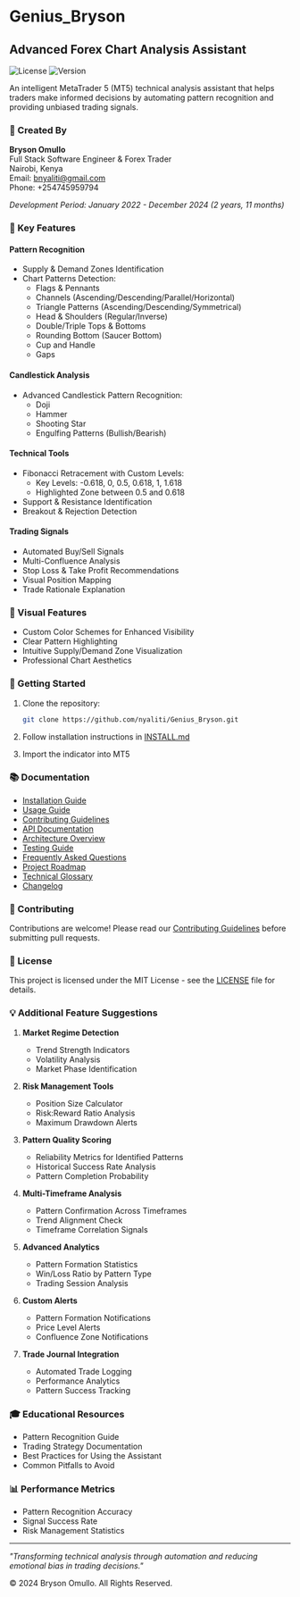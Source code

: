 # Genius_Bryson

## Advanced Forex Chart Analysis Assistant

![License](https://img.shields.io/badge/license-MIT-blue.svg)
![Version](https://img.shields.io/badge/version-1.0.0-green.svg)

An intelligent MetaTrader 5 (MT5) technical analysis assistant that helps traders make informed decisions by automating pattern recognition and providing unbiased trading signals.

### 🌟 Created By
**Bryson Omullo**  
Full Stack Software Engineer & Forex Trader  
Nairobi, Kenya  
Email: bnyaliti@gmail.com  
Phone: +254745959794

*Development Period: January 2022 - December 2024 (2 years, 11 months)*

### 🎯 Key Features

#### Pattern Recognition
- Supply & Demand Zones Identification
- Chart Patterns Detection:
  - Flags & Pennants
  - Channels (Ascending/Descending/Parallel/Horizontal)
  - Triangle Patterns (Ascending/Descending/Symmetrical)
  - Head & Shoulders (Regular/Inverse)
  - Double/Triple Tops & Bottoms
  - Rounding Bottom (Saucer Bottom)
  - Cup and Handle
  - Gaps

#### Candlestick Analysis
- Advanced Candlestick Pattern Recognition:
  - Doji
  - Hammer
  - Shooting Star
  - Engulfing Patterns (Bullish/Bearish)

#### Technical Tools
- Fibonacci Retracement with Custom Levels:
  - Key Levels: -0.618, 0, 0.5, 0.618, 1, 1.618
  - Highlighted Zone between 0.5 and 0.618
- Support & Resistance Identification
- Breakout & Rejection Detection

#### Trading Signals
- Automated Buy/Sell Signals
- Multi-Confluence Analysis
- Stop Loss & Take Profit Recommendations
- Visual Position Mapping
- Trade Rationale Explanation

### 🎨 Visual Features
- Custom Color Schemes for Enhanced Visibility
- Clear Pattern Highlighting
- Intuitive Supply/Demand Zone Visualization
- Professional Chart Aesthetics

### 🚀 Getting Started

1. Clone the repository:
   ```bash
   git clone https://github.com/nyaliti/Genius_Bryson.git
   ```

2. Follow installation instructions in [INSTALL.md](INSTALL.md)

3. Import the indicator into MT5

### 📚 Documentation

- [Installation Guide](INSTALL.md)
- [Usage Guide](USAGE.md)
- [Contributing Guidelines](CONTRIBUTING.md)
- [API Documentation](API.md)
- [Architecture Overview](ARCHITECTURE.md)
- [Testing Guide](TESTING.md)
- [Frequently Asked Questions](FAQ.md)
- [Project Roadmap](ROADMAP.md)
- [Technical Glossary](GLOSSARY.md)
- [Changelog](CHANGELOG.md)

### 🤝 Contributing

Contributions are welcome! Please read our [Contributing Guidelines](CONTRIBUTING.md) before submitting pull requests.

### 📜 License

This project is licensed under the MIT License - see the [LICENSE](LICENSE) file for details.

### 💡 Additional Feature Suggestions

1. **Market Regime Detection**
   - Trend Strength Indicators
   - Volatility Analysis
   - Market Phase Identification

2. **Risk Management Tools**
   - Position Size Calculator
   - Risk:Reward Ratio Analysis
   - Maximum Drawdown Alerts

3. **Pattern Quality Scoring**
   - Reliability Metrics for Identified Patterns
   - Historical Success Rate Analysis
   - Pattern Completion Probability

4. **Multi-Timeframe Analysis**
   - Pattern Confirmation Across Timeframes
   - Trend Alignment Check
   - Timeframe Correlation Signals

5. **Advanced Analytics**
   - Pattern Formation Statistics
   - Win/Loss Ratio by Pattern Type
   - Trading Session Analysis

6. **Custom Alerts**
   - Pattern Formation Notifications
   - Price Level Alerts
   - Confluence Zone Notifications

7. **Trade Journal Integration**
   - Automated Trade Logging
   - Performance Analytics
   - Pattern Success Tracking

### 🎓 Educational Resources

- Pattern Recognition Guide
- Trading Strategy Documentation
- Best Practices for Using the Assistant
- Common Pitfalls to Avoid

### 📊 Performance Metrics

- Pattern Recognition Accuracy
- Signal Success Rate
- Risk Management Statistics

---

*"Transforming technical analysis through automation and reducing emotional bias in trading decisions."*

© 2024 Bryson Omullo. All Rights Reserved.
